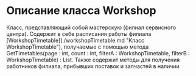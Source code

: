 # Описание класса Workshop
<p>Класс, представляющий собой мастерскую (филиал сервисного центра). Содержит в себе расписания работы филиала [WorkshopTimetable](./workshopTimetable.md "Класс WorkshopTimetable"), получаемые с помощью метода GetTimetables(page : int, count : int, filterA : WorkshopTimetable, filterB : WorkshopTimetable) : List<WorkshopTimetable>. Также содержит методы для получения работников филиала, прибывших поставок и запчастей в наличии</p>
